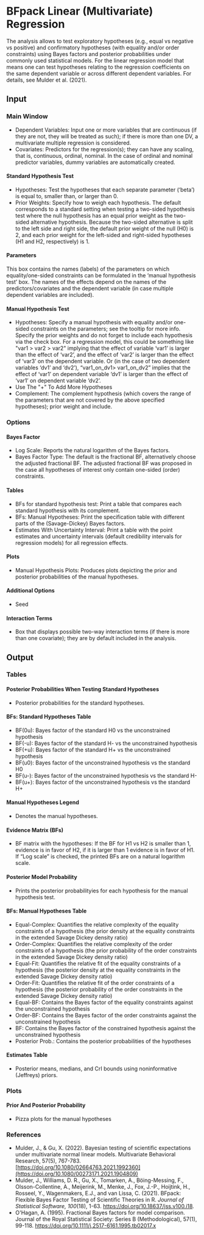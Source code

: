 BFpack Linear (Multivariate) Regression
==========================

The analysis allows to test exploratory hypotheses (e.g., equal vs negative vs positive) and confirmatory hypotheses (with equality and/or order constraints) using Bayes factors and posterior probabilities under commonly used statistical models. For the linear regression model that means one can test hypotheses relating to the regression coefficients on the same dependent variable or across different dependent variables. For details, see Mulder et al. (2021).

## Input
### Main Window
- Dependent Variables: Input one or more variables that are continuous (if they are not, they will be treated as such); if there is more than one DV, a multivariate multiple regression is considered.
- Covariates: Predictors for the regression(s); they can have any scaling, that is, continuous, ordinal, nominal. In the case of ordinal and nominal predictor variables, dummy variables are automatically created.

#### Standard Hypothesis Test
- Hypotheses: Test the hypotheses that each separate parameter (‘beta’) is equal to, smaller than, or larger than 0.
- Prior Weights: Specify how to weigh each hypothesis. The default corresponds to a standard setting when testing a two-sided hypothesis test where the null hypothesis has an equal prior weight as the two-sided alternative hypothesis. Because the two-sided alternative is split to the left side and right side, the default prior weight of the null (H0) is 2, and each prior weight for the left-sided and right-sided hypotheses (H1 and H2, respectively) is 1.

#### Parameters
This box contains the names (labels) of the parameters on which equality/one-sided constraints can be formulated in the ‘manual hypothesis test’ box. The names of the effects depend on the names of the predictors/covariates and the dependent variable (in case multiple dependent variables are included).

#### Manual Hypothesis Test
- Hypotheses: Specify a manual hypothesis with equality and/or one-sided constraints on the parameters; see the tooltip for more info. Specify the prior weights and do not forget to include each hypothesis via the check box. For a regression model, this could be something like "var1 > var2 > var2" implying that the effect of variable ‘var1’ is larger than the effect of ‘var2’, and the effect of ‘var2’ is larger than the effect of ‘var3’ on the dependent variable. Or (in the case of two dependent variables ‘dv1’ and ‘dv2’), “var1_on_dv1> var1_on_dv2” implies that the effect of ‘var1’ on dependent variable ‘dv1’ is larger than the effect of ‘var1’ on dependent variable ‘dv2’.
- Use The "+" To Add More Hypotheses
- Complement: The complement hypothesis (which covers the range of the parameters that are not covered by the above specified hypotheses); prior weight and include.

### Options
#### Bayes Factor
- Log Scale: Reports the natural logarithm of the Bayes factors.
- Bayes Factor Type: The default is the fractional BF, alternatively choose the adjusted fractional BF. The adjusted fractional BF was proposed in the case all hypotheses of interest only contain one-sided (order) constraints.

#### Tables
- BFs for standard hypothesis test: Print a table that compares each standard hypothesis with its complement.
- BFs: Manual Hypotheses: Print the specification table with different parts of the (Savage-Dickey) Bayes factors.
- Estimates With Uncertainty Interval: Print a table with the point estimates and uncertainty intervals (default credibility intervals for regression models) for all regression effects.

#### Plots
- Manual Hypothesis Plots: Produces plots depicting the prior and posterior probabilities of the manual hypotheses.

#### Additional Options
- Seed

#### Interaction Terms
- Box that displays possible two-way interaction terms (if there is more than one covariate); they are by default included in the analysis.

## Output

### Tables
#### Posterior Probabilities When Testing Standard Hypotheses
- Posterior probabilities for the standard hypotheses.

#### BFs: Standard Hypotheses Table
- BF(0u): Bayes factor of the standard H0 vs the unconstrained hypothesis
- BF(-u): Bayes factor of the standard H- vs the unconstrained hypothesis
- BF(+u): Bayes factor of the standard H+ vs the unconstrained hypothesis
- BF(u0): Bayes factor of the unconstrained hypothesis vs the standard H0
- BF(u-): Bayes factor of the unconstrained hypothesis vs the standard H-
- BF(u+): Bayes factor of the unconstrained hypothesis vs the standard H+

#### Manual Hypotheses Legend
- Denotes the manual hypotheses.

#### Evidence Matrix (BFs)
- BF matrix with the hypotheses: If the BF for H1 vs H2 is smaller than 1, evidence is in favor of H2, if it is larger than 1 evidence is in favor of H1. If “Log scale” is checked, the printed BFs are on a natural logarithm scale.

#### Posterior Model Probability
- Prints the posterior probabilityies for each hypothesis for the manual hypothesis test.

#### BFs: Manual Hypotheses Table
- Equal-Complex: Quantifies the relative complexity of the equality constraints of a hypothesis (the prior density at the equality constraints in the extended Savage Dickey density ratio)
- Order-Complex: Quantifies the relative complexity of the order constraints of a hypothesis (the prior probability of the order constraints in the extended Savage Dickey density ratio)
- Equal-Fit: Quantifies the relative fit of the equality constraints of a hypothesis (the posterior density at the equality constraints in the extended Savage Dickey density ratio)
- Order-Fit: Quantifies the relative fit of the order constraints of a hypothesis (the posterior probability of the order constraints in the extended Savage Dickey density ratio)
- Equal-BF: Contains the Bayes factor of the equality constraints against the unconstrained hypothesis
- Order-BF: Contains the Bayes factor of the order constraints against the unconstrained hypothesis
- BF: Contains the Bayes factor of the constrained hypothesis against the unconstrained hypothesis
- Posterior Prob.: Contains the posterior probabilities of the hypotheses

#### Estimates Table
- Posterior means, medians, and CrI bounds using noninformative (Jeffreys) priors. 

### Plots
#### Prior And Posterior Probability 
- Pizza plots for the manual hypotheses

### References

- Mulder, J., & Gu, X. (2022). Bayesian testing of scientific expectations under multivariate normal linear models. Multivariate Behavioral Research, 57(5), 767-783. [https://doi.org/10.1080/02664763.2021.1992360](https://doi.org/10.1080/00273171.2021.1904809)
- Mulder, J., Williams, D. R., Gu, X., Tomarken, A., Böing-Messing, F., Olsson-Collentine, A., Meijerink, M., Menke, J., Fox, J.-P., Hoijtink, H., Rosseel, Y., Wagenmakers, E.J., and van Lissa, C. (2021). BFpack: Flexible Bayes Factor Testing of Scientific Theories in R. *Journal of Statistical Software, 100*(18), 1-63. https://doi.org/10.18637/jss.v100.i18.
- O'Hagan, A. (1995). Fractional Bayes factors for model comparison. Journal of the Royal Statistical Society: Series B (Methodological), 57(1), 99-118. https://doi.org/10.1111/j.2517-6161.1995.tb02017.x
